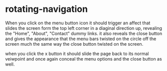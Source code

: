 # rotating-navigation
When you click on the menu button icon it should trigger an affect that slides the screen form the top left corner in a diaginal direction up, revealing the "Home", "About", "Contact" dummy links. it also reveals the close button and gives the appearance that the menu bars twisted on the circle off the screen much the same way the close button twisted on the screen.

when you click the x button it should slide the page back to its normal veiwpoint and once again conceal the menu options and the close button as well.